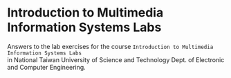 # Introduction to Multimedia Information Systems Labs

Answers to the lab exercises for the course `Introduction to Multimedia Information Systems Labs`  
in National Taiwan University of Science and Technology Dept. of Electronic and Computer Engineering.